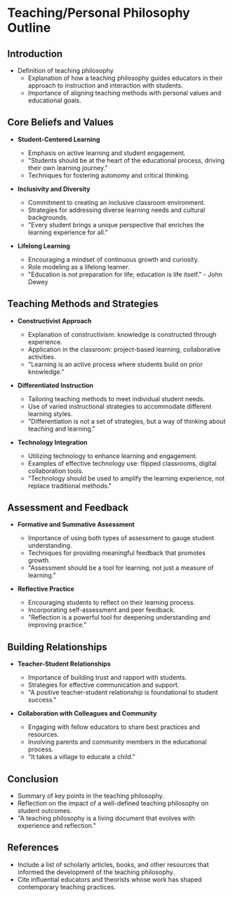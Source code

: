 # Teaching/Personal Philosophy Outline

## Introduction
- Definition of teaching philosophy
  - Explanation of how a teaching philosophy guides educators in their approach to instruction and interaction with students.
  - Importance of aligning teaching methods with personal values and educational goals.

## Core Beliefs and Values
- **Student-Centered Learning**
  - Emphasis on active learning and student engagement.
  - "Students should be at the heart of the educational process, driving their own learning journey."
  - Techniques for fostering autonomy and critical thinking.

- **Inclusivity and Diversity**
  - Commitment to creating an inclusive classroom environment.
  - Strategies for addressing diverse learning needs and cultural backgrounds.
  - "Every student brings a unique perspective that enriches the learning experience for all."

- **Lifelong Learning**
  - Encouraging a mindset of continuous growth and curiosity.
  - Role modeling as a lifelong learner.
  - "Education is not preparation for life; education is life itself." - John Dewey

## Teaching Methods and Strategies
- **Constructivist Approach**
  - Explanation of constructivism: knowledge is constructed through experience.
  - Application in the classroom: project-based learning, collaborative activities.
  - "Learning is an active process where students build on prior knowledge."

- **Differentiated Instruction**
  - Tailoring teaching methods to meet individual student needs.
  - Use of varied instructional strategies to accommodate different learning styles.
  - "Differentiation is not a set of strategies, but a way of thinking about teaching and learning."

- **Technology Integration**
  - Utilizing technology to enhance learning and engagement.
  - Examples of effective technology use: flipped classrooms, digital collaboration tools.
  - "Technology should be used to amplify the learning experience, not replace traditional methods."

## Assessment and Feedback
- **Formative and Summative Assessment**
  - Importance of using both types of assessment to gauge student understanding.
  - Techniques for providing meaningful feedback that promotes growth.
  - "Assessment should be a tool for learning, not just a measure of learning."

- **Reflective Practice**
  - Encouraging students to reflect on their learning process.
  - Incorporating self-assessment and peer feedback.
  - "Reflection is a powerful tool for deepening understanding and improving practice."

## Building Relationships
- **Teacher-Student Relationships**
  - Importance of building trust and rapport with students.
  - Strategies for effective communication and support.
  - "A positive teacher-student relationship is foundational to student success."

- **Collaboration with Colleagues and Community**
  - Engaging with fellow educators to share best practices and resources.
  - Involving parents and community members in the educational process.
  - "It takes a village to educate a child."

## Conclusion
- Summary of key points in the teaching philosophy.
- Reflection on the impact of a well-defined teaching philosophy on student outcomes.
- "A teaching philosophy is a living document that evolves with experience and reflection."

## References
- Include a list of scholarly articles, books, and other resources that informed the development of the teaching philosophy.
- Cite influential educators and theorists whose work has shaped contemporary teaching practices.